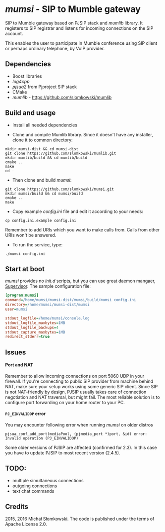 # *mumsi* - SIP to Mumble gateway

SIP to Mumble gateway based on PJSIP stack and *mumlib* library. It registers to SIP registrar and listens for incoming
connections on the SIP account.

This enables the user to participate in Mumble conference using SIP client or perhaps ordinary telephone, by VoIP provider.

## Dependencies

* Boost libraries
* *log4cpp*
* *pjsua2* from Pjproject SIP stack
* CMake
* *mumlib* - https://github.com/slomkowski/mumlib

## Build and usage

* Install all needed dependencies

* Clone and compile Mumlib library. Since it doesn't have any installer, clone it to common directory:
```
mkdir mumsi-dist && cd mumsi-dist
git clone https://github.com/slomkowski/mumlib.git
mkdir mumlib/build && cd mumlib/build
cmake ..
make
cd -
```

* Then clone and build *mumsi*:
```
git clone https://github.com/slomkowski/mumsi.git
mkdir mumsi/build && cd mumsi/build
cmake ..
make
```

* Copy example *config.ini* file and edit it according to your needs:
```
cp config.ini.example config.ini
```

Remember to add URIs which you want to make calls from. Calls from other URIs won't be answered.

* To run the service, type:
```
./mumsi config.ini
```

## Start at boot

*mumsi* provides no *init.d* scripts, but you can use great daemon mangaer, [Supervisor](http://supervisord.org/).
The sample configuration file:

```ini
[program:mumsi]
command=/home/mumsi/mumsi-dist/mumsi/build/mumsi config.ini
directory=/home/mumsi/mumsi-dist/mumsi
user=mumsi

stdout_logfile=/home/mumsi/console.log
stdout_logfile_maxbytes=1MB
stdout_logfile_backups=4
stdout_capture_maxbytes=1MB
redirect_stderr=true
```


## Issues

#### Port and NAT

Remember to allow incoming connections on port 5060 UDP in your firewall. If you're connecting to public SIP provider from machine behind NAT, make sure your setup works using some generic SIP client. Since SIP is not NAT-friendly by design, PJSIP usually takes care of connection negotiation and NAT traversal, but might fail. The most reliable solution is to configure port forwarding on your home router to your PC.

#### `PJ_EINVALIDOP` error

You may encounter following error when running *mumsi* on older distros

```
pjsua_conf_add_port(mediaPool, (pjmedia_port *)port, &id) error: Invalid operation (PJ_EINVALIDOP)
```

Some older versions of PJSIP are affected (confirmed for 2.3). In this case you have to update PJSIP to most recent version (2.4.5).


## TODO:

* multiple simultaneous connections
* outgoing connections
* text chat commands

## Credits

2015, 2016 Michał Słomkowski. The code is published under the terms of Apache License 2.0.
